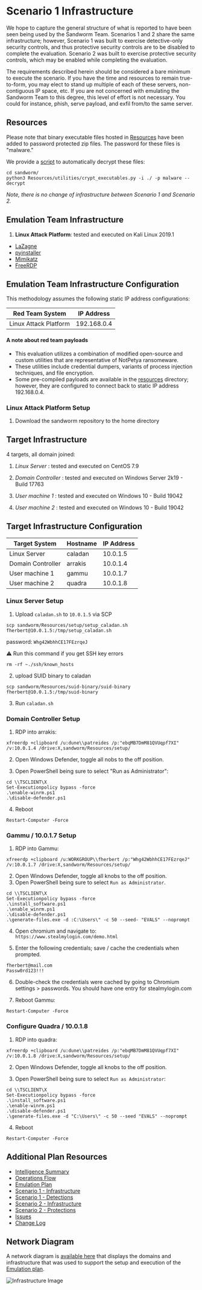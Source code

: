 
  

# Scenario 1 Infrastructure
We hope to capture the general structure of what is reported to have been seen being used by the Sandworm Team. Scenarios 1 and 2 share the same infrastructure; however, Scenario 1 was built to exercise detective-only security controls, and thus protective security controls are to be disabled to complete the evaluation. Scenario 2 was built to exercise protective security controls, which may be enabled while completing the evaluation.

The requirements described herein should be considered a bare minimum to execute the scenario. If you have the time and resources to remain true-to-form, you may elect to stand up multiple of each of these servers, non-contiguous IP space, etc. If you are not concerned with emulating the Sandworm Team to this degree, this level of effort is not necessary. You could for instance, phish, serve payload, and exfil from/to the same server.

## Resources
Please note that binary executable files hosted in [Resources](/Resources/) have been added to password protected zip files. The password for these files is "malware."

We provide a [script](/Resources/utilities/crypt_executables.py) to automatically decrypt these files:

```
cd sandworm/
python3 Resources/utilities/crypt_executables.py -i ./ -p malware --decrypt
```
*Note, there is no change of infrastructure between Scenario 1 and Scenario 2.*

## Emulation Team Infrastructure

1.  **Linux Attack Platform**: tested and executed on Kali Linux 2019.1

-  [LaZagne](https://github.com/AlessandroZ/LaZagne)
-  [pyinstaller](https://github.com/pyinstaller/pyinstaller)
-  [Mimikatz](https://github.com/gentilkiwi/mimikatz/wiki)
-  [FreeRDP](https://github.com/FreeRDP/FreeRDP)

## Emulation Team Infrastructure Configuration

This methodology assumes the following static IP address configurations:

| Red Team System | IP Address |
| ------ | ------ |
| Linux Attack Platform | 192.168.0.4 |

#### A note about red team payloads

- This evaluation utilizes a combination of modified open-source and custom utilities that are representative of NotPetya ransomeware.
- These utilities include credential dumpers, variants of process injection techniques, and file encryption.
- Some pre-compiled payloads are available in the [resources](/Resources) directory; however, they are configured to connect back to static IP address 192.168.0.4.

### Linux Attack Platform Setup

1. Download the sandworm repository to the home directory

## Target Infrastructure

4 targets, all domain joined:
1. *Linux Server* : tested and executed on CentOS 7.9

2.  *Domain Controller* : tested and executed on Windows Server 2k19 - Build 17763

3.  *User machine 1* : tested and executed on Windows 10 - Build 19042

4.  *User machine 2* : tested and executed on Windows 10 - Build 19042

## Target Infrastructure Configuration

| Target System | Hostname | IP Address |
| ------ | ------ | ------|
|Linux Server | caladan | 10.0.1.5
| Domain Controller | arrakis | 10.0.1.4 |
| User machine 1 | gammu | 10.0.1.7 |
| User machine 2 | quadra | 10.0.1.8 |

### Linux Server Setup
1. Upload `caladan.sh` to `10.0.1.5` via SCP
```
scp sandworm/Resources/setup/setup_caladan.sh fherbert@10.0.1.5:/tmp/setup_caladan.sh
```
password: `Whg42WbhhCE17FEzrqeJ`

⚠️  Run this command if you get SSH key errors
```
rm -rf ~./ssh/known_hosts
```

2. upload SUID binary to caladan
```
scp sandworm/Resources/suid-binary/suid-binary fherbert@10.0.1.5:/tmp/suid-binary
```

3. Run `caladan.sh` 
### Domain Controller Setup

1.  RDP into arrakis:
```
xfreerdp +clipboard /u:dune\\patreides /p:"ebqMB7DmM81QVUqpf7XI" /v:10.0.1.4 /drive:X,sandworm/Resources/setup/
```
2.  Open Windows Defender, toggle all nobs to the off position.
    
3.  Open PowerShell being sure to select "Run as Administrator":
```
cd \\TSCLIENT\X
Set-Executionpolicy bypass -force
.\enable-winrm.ps1
.\disable-defender.ps1
```

4.  Reboot
```		
Restart-Computer -Force
```

### Gammu / 10.0.1.7 Setup
1. RDP into Gammu:
```
xfreerdp +clipboard /u:WORKGROUP\\fherbert /p:"Whg42WbhhCE17FEzrqeJ" /v:10.0.1.7 /drive:X,sandworm/Resources/setup/
```
2. Open Windows Defender, toggle all knobs to the off position.
3. Open PowerShell being sure to select `Run as Administrator`.
```
cd \\TSCLIENT\X
Set-Executionpolicy bypass -force
.\install_software.ps1
.\enable_winrm.ps1
.\disable-defender.ps1
.\generate-files.exe -d :C:\Users\" -c 50 --seed- "EVALS" --noprompt
```

4. Open chromium and navigate to: 
`https://www.stealmylogin.com/demo.html`

5. Enter the following credentials; save / cache the credentials when prompted.
```
fherbert@mail.com
Passw0rd123!!!
```

6. Double-check the credentials were cached by going to Chromium settings > passwords. You should have one entry for stealmylogin.com

7. Reboot Gammu:
```
Restart-Computer -Force
```

### Configure Quadra / 10.0.1.8
1.  RDP into quadra:
```
xfreerdp +clipboard /u:dune\\patreides /p:"ebqMB7DmM81QVUqpf7XI" /v:10.0.1.8 /drive:X,sandworm/Resources/setup/
```
2.  Open Windows Defender, toggle all knobs to the off position.
    
3.  Open PowerShell being sure to select `Run as Administrator`:
```
cd \\TSCLIENT\X
Set-Executionpolicy bypass -force
.\install_software.ps1
.\enable-winrm.ps1
.\disable-defender.ps1
.\generate-files.exe -d "C:\Users\" -c 50 --seed "EVALS" --noprompt
```

4.  Reboot
```
Restart-Computer -Force
```
## Additional Plan Resources

  

-  [Intelligence Summary](/Intelligence_Summary/Intelligence_Summary.md)
-  [Operations Flow](/Operations_Flow/Operations_Flow.md)
-  [Emulation Plan](/Emulation_Plan)
-  [Scenario 1 - Infrastructure](/Emulation_Plan/Scenario_1/Infrastructure.md)
-  [Scenario 1 - Detections](/Emulation_Plan/Scenario_1)
-  [Scenario 2 - Infrastructure](/Emulation_Plan/Scenario_2/Infrastructure.md)
-  [Scenario 2 - Protections](/Emulation_Plan/Scenario_2)
-  [Issues](https://github.com/center-for-threat-informed-defense/adversary_emulation_library/issues)
-  [Change Log](/CHANGE_LOG.md)

  

## Network Diagram

A network diagram is [available here](/Resources/images/InfrastructureDiagram.png) that displays the domains and infrastructure that was used to support the setup and execution of the [Emulation plan](/Emulation_plan/Scenario_1).

![Infrastructure Image](/Resources/images/InfrastructureDiagram.png)
